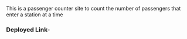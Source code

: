 <p>This is a passenger counter site to count the number of passengers that enter a station at a time</p>
<h3>Deployed Link- </h3>
